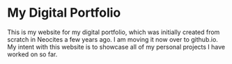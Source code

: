 # My Digital Portfolio
This is my website for my digital portfolio, which was initially created from scratch in Neocites a few years ago. I am moving it now over to github.io. My intent with this website is to showcase all of my personal projects I have worked on so far.
